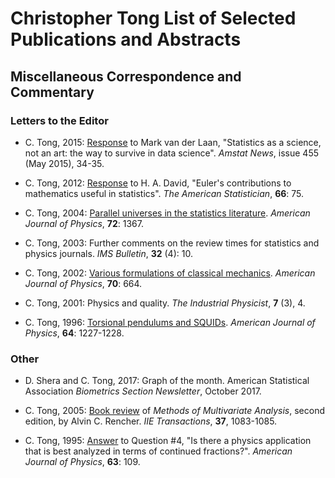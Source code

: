 # Christopher Tong List of Selected Publications and Abstracts

## Miscellaneous Correspondence and Commentary

### Letters to the Editor

- C. Tong, 2015:  [Response](https://magazine.amstat.org/blog/2015/05/01/sciencenotartii/) to Mark van der Laan, "Statistics as a science, not an art:  the way to survive in data science".  *Amstat News*, issue 455 (May 2015), 34-35.

- C. Tong, 2012:  [Response](https://doi.org/10.1080/00031305.2012.667900) to H. A. David, "Euler's contributions to mathematics useful in statistics".  *The American Statistician*, **66**: 75.

- C. Tong, 2004:  [Parallel universes in the statistics literature](https://doi.org/10.1119/1.1789165). *American Journal of Physics*, **72**: 1367.

- C. Tong, 2003:  Further comments on the review times for statistics and physics journals.  *IMS Bulletin*, **32** (4): 10.

- C. Tong, 2002:  [Various formulations of classical mechanics](https://doi.org/10.1119/1.1479745). *American Journal of Physics*, **70**: 664.

- C. Tong, 2001: Physics and quality. *The Industrial Physicist*, **7** (3), 4.

- C. Tong, 1996:  [Torsional pendulums and SQUIDs](https://doi.org/10.1119/1.18352).  *American Journal of Physics*, **64**: 1227-1228.

### Other

- D. Shera and C. Tong, 2017:  Graph of the month.  American Statistical Association *Biometrics Section Newsletter*, October 2017.

- C. Tong, 2005:  [Book review](https://doi.org/10.1080/07408170500232784) of *Methods of Multivariate Analysis*, second edition, by Alvin C. Rencher.  *IIE Transactions*, **37**, 1083-1085.

- C. Tong, 1995:  [Answer](https://doi.org/10.1119/1.17963) to Question #4, "Is there a physics application that is best analyzed in terms of continued fractions?".  *American Journal of Physics*, **63**: 109.

